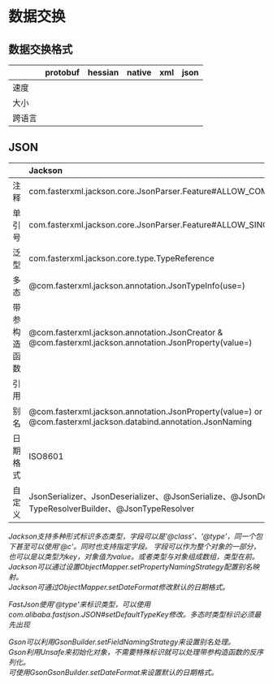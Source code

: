 # 数据交换

## 数据交换格式
|    |protobuf|hessian|native|xml|json|
|:---|:-------|:------|:-----|:--|:---|
|速度|        |       |       |   |    |
|大小|        |       |      |   |     |
|跨语言|      |       |      |    |    |

## JSON
|     |Jackson |FastJson|Gson   |
|:----|:-------|:-----|:-------|
|注释 |com.fasterxml.jackson.core.JsonParser.Feature#ALLOW_COMMENTS|com.alibaba.fastjson.parser.Feature#AllowComment|built-in|
|单引号|com.fasterxml.jackson.core.JsonParser.Feature#ALLOW_SINGLE_QUOTES|com.alibaba.fastjson.parser.Feature#AllowSingleQuotes,com.alibaba.fastjson.serializer.SerializerFeature#UseSingleQuotes|built-in|
|泛型 |com.fasterxml.jackson.core.type.TypeReference|com.alibaba.fastjson.TypeReference|com.google.gson.reflect.TypeToken|
|多态 |@com.fasterxml.jackson.annotation.JsonTypeInfo(use=)|com.alibaba.fastjson.serializer.SerializerFeature#WriteClassName|         |
|带参构造函数|@com.fasterxml.jackson.annotation.JsonCreator & @com.fasterxml.jackson.annotation.JsonProperty(value=)|@com.alibaba.fastjson.annotation.JSONCreator & @com.alibaba.fastjson.annotation.JSONField(name=)|built-in|
|引用|      |"$ref":"$.path"||
|别名|@com.fasterxml.jackson.annotation.JsonProperty(value=) or @com.fasterxml.jackson.databind.annotation.JsonNaming|@com.alibaba.fastjson.annotation.JSONField(name=)|@com.google.gson.annotations.SerializedName(alternate=)|
|日期格式|ISO8601|ISO8601|ISO8601|
|自定义|JsonSerializer、JsonDeserializer、@JsonSerialize、@JsonDeserialize、TypeResolverBuilder、@JsonTypeResolver|       |@JsonAdapter、TypeAdapter、JsonSerializer、JsonDeserializer|

_Jackson支持多种形式标识多态类型，字段可以是'@class'、'@type'，同一个包下甚至可以使用'@c'。同时也支持指定字段。
字段可以作为整个对象的一部分，也可以是以类型为key，对象值为value。或者类型与对象组成数组，类型在前。   
Jackson可以通过设置ObjectMapper.setPropertyNamingStrategy配置别名映射。   
Jackson可通过ObjectMapper.setDateFormat修改默认的日期格式。_

_FastJson使用'@type'来标识类型，可以使用com.alibaba.fastjson.JSON#setDefaultTypeKey修改。多态时类型标识必须最先出现_

_Gson可以利用GsonBuilder.setFieldNamingStrategy来设置别名处理。   
Gson利用Unsafe来初始化对象，不需要特殊标识就可以处理带参构造函数的反序列化。   
可使用GsonGsonBuilder.setDateFormat来设置默认的日期格式。_
